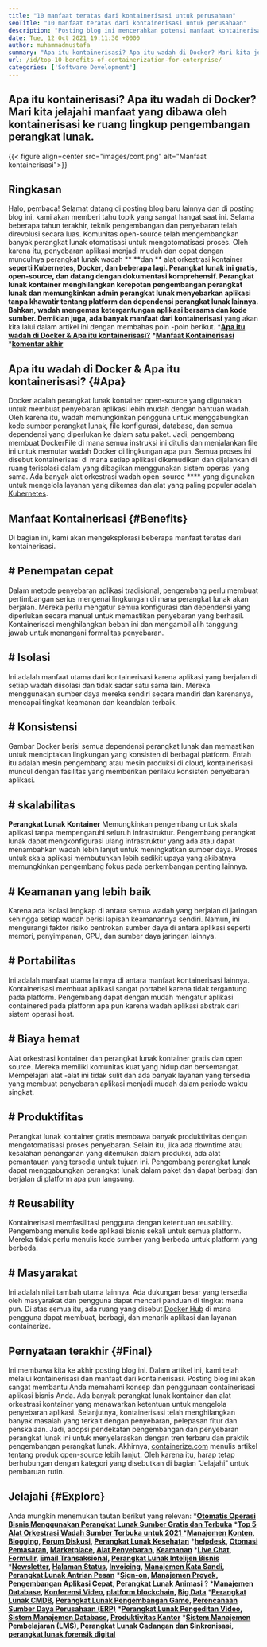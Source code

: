 ```yaml
---
title: "10 manfaat teratas dari kontainerisasi untuk perusahaan" 
seoTitle: "10 manfaat teratas dari kontainerisasi untuk perusahaan" 
description: "Posting blog ini mencerahkan potensi manfaat kontainerisasi. Kembangkan, jalankan, dan skala aplikasi di mana saja dengan kontrol penuh, dan isolasi." 
date: Tue, 12 Oct 2021 19:11:30 +0000
author: muhammadmustafa
summary: "Apa itu kontainerisasi? Apa itu wadah di Docker? Mari kita jelajahi manfaat yang dibawa oleh kontainerisasi ke ruang lingkup pengembangan perangkat lunak." 
url: /id/top-10-benefits-of-containerization-for-enterprise/
categories: ['Software Development']
---
```


## Apa itu kontainerisasi? Apa itu wadah di Docker? Mari kita jelajahi manfaat yang dibawa oleh kontainerisasi ke ruang lingkup pengembangan perangkat lunak.

{{< figure align=center src="images/cont.png" alt="Manfaat kontainerisasi">}}


## Ringkasan
Halo, pembaca! Selamat datang di posting blog baru lainnya dan di posting blog ini, kami akan memberi tahu topik yang sangat hangat saat ini. Selama beberapa tahun terakhir, teknik pengembangan dan penyebaran telah direvolusi secara luas. Komunitas open-source telah mengembangkan banyak perangkat lunak otomatisasi untuk mengotomatisasi proses. Oleh karena itu, penyebaran aplikasi menjadi mudah dan cepat dengan munculnya perangkat lunak wadah ** **dan **  alat orkestrasi kontainer  **seperti Kubernetes, Docker, dan beberapa lagi. Perangkat lunak ini gratis, open-source, dan datang dengan dokumentasi komprehensif. Perangkat lunak kontainer menghilangkan kerepotan pengembangan perangkat lunak dan memungkinkan admin perangkat lunak menyebarkan aplikasi tanpa khawatir tentang platform dan dependensi perangkat lunak lainnya. Bahkan, wadah mengemas ketergantungan aplikasi bersama dan kode sumber. Demikian juga, ada banyak manfaat dari kontainerisasi**   yang akan kita lalui dalam artikel ini dengan membahas poin -poin berikut.
  ***[Apa itu wadah di Docker & Apa itu kontainerisasi?][1]** 
  *[**Manfaat Kontainerisasi** ][2]
  ***[komentar akhir][3]** 

## Apa itu wadah di Docker & Apa itu kontainerisasi?   {#Apa}
Docker adalah perangkat lunak kontainer open-source yang digunakan untuk membuat penyebaran aplikasi lebih mudah dengan bantuan wadah. Oleh karena itu, wadah memungkinkan pengguna untuk menggabungkan kode sumber perangkat lunak, file konfigurasi, database, dan semua dependensi yang diperlukan ke dalam satu paket. Jadi, pengembang membuat DockerFile di mana semua instruksi ini ditulis dan menjalankan file ini untuk memutar wadah Docker di lingkungan apa pun. Semua proses ini disebut kontainerisasi di mana setiap aplikasi dikemudikan dan dijalankan di ruang terisolasi dalam yang dibagikan menggunakan sistem operasi yang sama. Ada banyak alat orkestrasi wadah open-source  ****  yang digunakan untuk mengelola layanan yang dikemas dan alat yang paling populer adalah [Kubernetes][4].

## Manfaat Kontainerisasi   {#Benefits}
Di bagian ini, kami akan mengeksplorasi beberapa manfaat teratas dari kontainerisasi.

## # Penempatan cepat
Dalam metode penyebaran aplikasi tradisional, pengembang perlu membuat pertimbangan serius mengenai lingkungan di mana perangkat lunak akan berjalan. Mereka perlu mengatur semua konfigurasi dan dependensi yang diperlukan secara manual untuk memastikan penyebaran yang berhasil. Kontainerisasi menghilangkan beban ini dan mengambil alih tanggung jawab untuk menangani formalitas penyebaran.

## # Isolasi
Ini adalah manfaat utama dari kontainerisasi karena aplikasi yang berjalan di setiap wadah diisolasi dan tidak sadar satu sama lain. Mereka menggunakan sumber daya mereka sendiri secara mandiri dan karenanya, mencapai tingkat keamanan dan keandalan terbaik.

## # **Konsistensi** 
Gambar Docker berisi semua dependensi perangkat lunak dan memastikan untuk menciptakan lingkungan yang konsisten di berbagai platform. Entah itu adalah mesin pengembang atau mesin produksi di cloud, kontainerisasi muncul dengan fasilitas yang memberikan perilaku konsisten penyebaran aplikasi.

## # skalabilitas
**Perangkat Lunak Kontainer**  Memungkinkan pengembang untuk skala aplikasi tanpa mempengaruhi seluruh infrastruktur. Pengembang perangkat lunak dapat mengkonfigurasi ulang infrastruktur yang ada atau dapat menambahkan wadah lebih lanjut untuk meningkatkan sumber daya. Proses untuk skala aplikasi membutuhkan lebih sedikit upaya yang akibatnya memungkinkan pengembang fokus pada perkembangan penting lainnya.

## # Keamanan yang lebih baik
Karena ada isolasi lengkap di antara semua wadah yang berjalan di jaringan sehingga setiap wadah berisi lapisan keamanannya sendiri. Namun, ini mengurangi faktor risiko bentrokan sumber daya di antara aplikasi seperti memori, penyimpanan, CPU, dan sumber daya jaringan lainnya.

## # Portabilitas
Ini adalah manfaat utama lainnya di antara manfaat kontainerisasi lainnya. Kontainerisasi membuat aplikasi sangat portabel karena tidak tergantung pada platform. Pengembang dapat dengan mudah mengatur aplikasi containered pada platform apa pun karena wadah aplikasi abstrak dari sistem operasi host.

## # **Biaya hemat** 
Alat orkestrasi kontainer dan perangkat lunak kontainer gratis dan open source. Mereka memiliki komunitas kuat yang hidup dan bersemangat. Mempelajari alat -alat ini tidak sulit dan ada banyak layanan yang tersedia yang membuat penyebaran aplikasi menjadi mudah dalam periode waktu singkat.

## # Produktifitas
Perangkat lunak kontainer gratis membawa banyak produktivitas dengan mengotomatisasi proses penyebaran. Selain itu, jika ada downtime atau kesalahan penanganan yang ditemukan dalam produksi, ada alat pemantauan yang tersedia untuk tujuan ini. Pengembang perangkat lunak dapat menggabungkan perangkat lunak dalam paket dan dapat berbagi dan berjalan di platform apa pun langsung.

## # Reusability
Kontainerisasi memfasilitasi pengguna dengan ketentuan reusability. Pengembang menulis kode aplikasi bisnis sekali untuk semua platform. Mereka tidak perlu menulis kode sumber yang berbeda untuk platform yang berbeda.

## # Masyarakat
Ini adalah nilai tambah utama lainnya. Ada dukungan besar yang tersedia oleh masyarakat dan pengguna dapat mencari panduan di tingkat mana pun. Di atas semua itu, ada ruang yang disebut [Docker Hub][5] di mana pengguna dapat membuat, berbagi, dan menarik aplikasi dan layanan containerize.

## Pernyataan terakhir   {#Final}
Ini membawa kita ke akhir posting blog ini. Dalam artikel ini, kami telah melalui kontainerisasi dan manfaat dari kontainerisasi. Posting blog ini akan sangat membantu Anda memahami konsep dan penggunaan containerisasi aplikasi bisnis Anda. Ada banyak perangkat lunak kontainer dan alat orkestrasi kontainer yang menawarkan ketentuan untuk mengelola penyebaran aplikasi. Selanjutnya, kontainerisasi telah menghilangkan banyak masalah yang terkait dengan penyebaran, pelepasan fitur dan penskalaan. Jadi, adopsi pendekatan pengembangan dan penyebaran perangkat lunak ini untuk menyelaraskan dengan tren terbaru dan praktik pengembangan perangkat lunak.
Akhirnya, [containerize.com][6] menulis artikel tentang produk open-source lebih lanjut. Oleh karena itu, harap tetap berhubungan dengan kategori yang disebutkan di bagian "Jelajahi" untuk pembaruan rutin.

## Jelajahi   {#Explore}
Anda mungkin menemukan tautan berikut yang relevan:
  ***[][7][Otomatis Operasi Bisnis Menggunakan Perangkat Lunak Sumber Gratis dan Terbuka][7]** 
  *[**Top 5 Alat Orkestrasi Wadah Sumber Terbuka untuk 2021** ][8]
  ***[][7][Manajemen Konten][9], [Blogging][10], [Forum Diskusi][11], [Perangkat Lunak Kesehatan][12]** 
  ***[][7][helpdesk][13], [Otomasi Pemasaran][14], [Marketplace][15], [Alat Penyebaran][16], [Keamanan][17]** 
  ***[][7][Live Chat][18], [Formulir][19], [Email Transaksional][20], [Perangkat Lunak Intelijen Bisnis][21]** 
  ***[][7][Newsletter][22], [Halaman Status][23], [Invoicing][24], [Manajemen Kata Sandi][25], [Perangkat Lunak Antrian Pesan][26]** 
  ***[][7][Sign-on][27], [Manajemen Proyek][28], [Pengembangan Aplikasi Cepat][29], [Perangkat Lunak Animasi][30]** 
  ?
  ***[][7][Manajemen Database][35], [Konferensi Video][36], [platform blockchain][37], [Big Data][38]** 
  ***[][7][Perangkat Lunak CMDB][39], [Perangkat Lunak Pengembangan Game][40], [Perencanaan Sumber Daya Perusahaan (ERP)][41]** 
  ***[][7][Perangkat Lunak Pengeditan Video][42], [Sistem Manajemen Database][43], [Produktivitas Kantor][44]** 
  ***[][7][Sistem Manajemen Pembelajaran (LMS)][45], [Perangkat Lunak Cadangan dan Sinkronisasi][46], [perangkat lunak forensik digital][47]** 

  
[1]: #what
[2]: #benefits
[3]: #final
[4]: https://kubernetes.io/
[5]: https://hub.docker.com/
[6]: https://www.containerize.com/
[7]: https://blog.containerize.com/blogging/automate-business-operations-using-open-source-software/
[8]: https://blog.containerize.com/2021/10/11/top-5-open-source-container-orchestration-tools-for-2021/
[9]: https://products.containerize.com/content-management/
[10]: https://products.containerize.com/blogging/
[11]: https://products.containerize.com/discussion-forum/
[12]: https://products.containerize.com/healthcare-technologies/
[13]: https://products.containerize.com/helpdesk/
[14]: https://products.containerize.com/marketing-automation/
[15]: https://products.containerize.com/marketplace/
[16]: https://products.containerize.com/deployment-tools/
[17]: https://products.containerize.com/security-testing-tools/
[18]: https://products.containerize.com/live-chat/
[19]: https://products.containerize.com/form/
[20]: https://products.containerize.com/transactional-email/
[21]: https://products.containerize.com/business-intelligence/
[22]: https://products.containerize.com/newsletter/
[23]: https://products.containerize.com/status/
[24]: https://products.containerize.com/invoicing/
[25]: https://products.containerize.com/password-management/
[26]: https://products.containerize.com/message-queue-software/
[27]: https://products.containerize.com/single-sign-on/
[28]: https://products.containerize.com/project-management/
[29]: https://products.containerize.com/rad/
[30]: https://products.containerize.com/animation-software/
[31]: https://products.containerize.com/ecommerce/
[32]: https://products.containerize.com/version-control/
[33]: https://products.containerize.com/solution-stack/
[34]: https://products.containerize.com/photo-editing-software/
[35]: https://products.containerize.com/database-management/
[36]: https://products.containerize.com/video-conferencing/
[37]: https://products.containerize.com/blockchain-platforms/
[38]: https://products.containerize.com/big-data/
[39]: https://products.containerize.com/cmdb-software/
[40]: https://products.containerize.com/game-development-software/
[41]: https://products.containerize.com/erp/
[42]: https://products.containerize.com/video-editing-software/
[43]: https://products.containerize.com/database-management-system/
[44]: https://products.containerize.com/office-productivity/
[45]: https://products.containerize.com/lms/
[46]: https://products.containerize.com/backup-and-sync/
[47]: https://products.containerize.com/digital-forensic-software/
